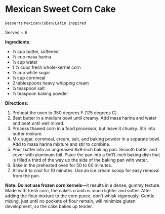 # Mexican Sweet Corn Cake

`Desserts` `Mexican/Cuban/Latin Inspired`

Serves ~ 6

**Ingredients:**

- ½ cup butter, softened
- ⅓ cup masa harina
- ¼ cup water
- 1 ½ cups fresh whole-kernel corn
- ⅓ cup white sugar
- ¼ cup cornmeal
- 2 tablespoons heavy whipping cream
- ¼ teaspoon salt
- ½ teaspoon baking powder

**Directions:**

1. Preheat the oven to 350 degrees F (175 degrees C).
2. Beat butter in a medium bowl until creamy. Add masa harina and water and beat until well mixed.
3. Process thawed corn in a food processor, but leave it chunky. Stir into butter mixture.
4. Mix sugar, cornmeal, cream, salt, and baking powder in a separate bowl. Add to masa harina mixture and stir to combine.
5. Pour batter into an ungreased 8x8-inch baking pan. Smooth batter and cover with aluminum foil. Place the pan into a 9x13-inch baking dish that is filled a third of the way up the side of the baking pan with water.
6. Bake in the preheated oven for 50 to 60 minutes.
7. Allow it to cool for 10 minutes. Use an ice cream scoop for easy removal from the pan.

**Note: Do not use frozen corn kernels**—it results in a dense, gummy texture. Made with fresh corn, the cake’s crumb is much lighter and softer. After adding the flour mixture to the corn puree, don’t whisk vigorously. Gentle mixing, just until no pockets of flour remain, will minimize gluten development, so the cake bakes up tender.
